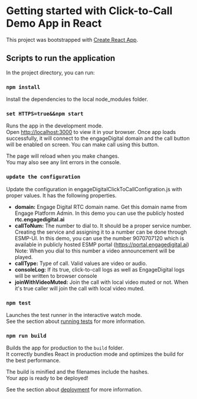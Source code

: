 # Getting started with Click-to-Call Demo App in React
This project was bootstrapped with [Create React App](https://github.com/facebook/create-react-app).

## Scripts to run the application

In the project directory, you can run:

### `npm install`
Install the dependencies to the local node_modules folder.

### `set HTTPS=true&&npm start`
Runs the app in the development mode.\
Open [http://localhost:3000](http://localhost:3000) to view it in your browser. 
Once app loads successfully, it will connect to the engageDigital domain and the call button will be enabled on screen. You can make call using this button.

The page will reload when you make changes.\
You may also see any lint errors in the console.

### `update the configuration`
Update the configuration in engageDigitalClickToCallConfigration.js with proper values. It has the following properties.
- **domain:** Engage Digital RTC domain name. Get this domain name from Engage Platform Admin. In this demo you can use the publicly hosted **rtc.engagedigital.ai**
- **callToNum:** The number to dial to. It should be a proper service number. Creating the service and assigning it to a number can be done through ESMP-UI.
	 In this demo, you can use the number 9070707120 which is available in publicly hosted ESMP portal (https://portal.engagedigital.ai)
	 Note: When you dial to this number a video announcement will be played.
- **callType:** Type of call. Valid values are video or audio.
- **consoleLog:** If its true, click-to-call logs as well as EngageDigital logs will be written to browser console
- **joinWithVideoMuted:** Join the call with local video muted or not. When it's true caller will join the call with local video muted.


### `npm test`

Launches the test runner in the interactive watch mode.\
See the section about [running tests](https://facebook.github.io/create-react-app/docs/running-tests) for more information.

### `npm run build`

Builds the app for production to the `build` folder.\
It correctly bundles React in production mode and optimizes the build for the best performance.

The build is minified and the filenames include the hashes.\
Your app is ready to be deployed!

See the section about [deployment](https://facebook.github.io/create-react-app/docs/deployment) for more information.
